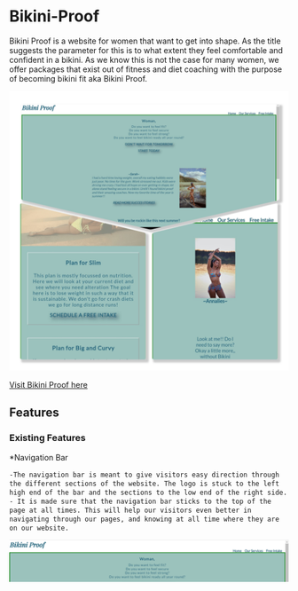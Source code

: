 # Bikini-Proof

Bikini Proof is a website for women that want to get into shape. As the title suggests the parameter for this is to what extent they feel comfortable and confident in a bikini. As we know this is not the case for many women, we offer packages that exist out of fitness and diet coaching with the purpose of becoming bikini fit aka Bikini Proof.  

![Picture of the home page Bikini Proof](documentation%20/Collage_BikiniProof.jpg)

[Visit Bikini Proof here](https://tabithadejong.github.io/Bikini-Proof/)


## Features 

### Existing Features 

*Navigation Bar

    -The navigation bar is meant to give visitors easy direction through the different sections of the website. The logo is stuck to the left high end of the bar and the sections to the low end of the right side.
    - It is made sure that the navigation bar sticks to the top of the page at all times. This will help our visitors even better in navigating through our pages, and knowing at all time where they are on our website. 

![picture of the navigation bar](documentation%20/nav_bar.png)



